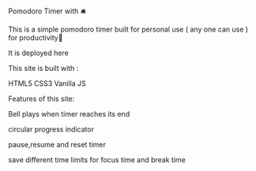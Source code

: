 Pomodoro Timer with 🛎

This is a simple pomodoro timer built for personal use ( any one can use ) for productivity💯

It is deployed here

This site is built with : 

HTML5 CSS3 Vanilla JS

Features of this site:

Bell plays when timer reaches its end

circular progress indicator

pause,resume and reset timer

save different time limits for focus time and break time
